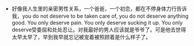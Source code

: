 - 好像我人生里的亲密男性关系，一个爸爸，一个初恋，都在不停身体力行告诉我，you do not deserve to be taken care of, you do not deserve anything good. You only deserve pain. You only deserve sucking it up. You only deserve受委屈和处处忍让。对我最好的男人应该就是爷爷了。可是他去世得太早太早了，早到我早就忘记被宠着被照顾着是什么样子了。